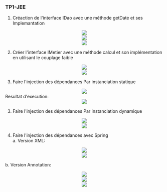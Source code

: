 
<h3>TP1-JEE</h3>
<p>


1. Créaction de l'interface IDao avec une méthode getDate et ses Implemantation
<center><img src="assets/1_IntDao.PNG"></center>
<center><img src="assets/2_.PNG"></center>
<center><img src="assets/3_.PNG"></center>


2. Créer l'interface IMetier avec une méthode calcul et son implémentation en utilisant le couplage faible
<center><img src="assets/4_.PNG"></center>
<center><img src="assets/5_.PNG"></center>

3. Faire l'injection des dépendances Par instanciation statique
<center><img src="assets/6_.PNG"></center>
Resultat d'execution:
<center><img src="assets/res_exec.PNG"></center>

3. Faire l'injection des dépendances Par instanciation dynamique
<center><img src="assets/7_.PNG"></center>
<center><img src="assets/8_.PNG"></center>

4. Faire l'injection des dépendances avec Spring <br>
   a. Version XML:
<center><img src="assets/10_.PNG"></center> 
<center><img src="assets/11_.PNG"></center> 

b. Version Annotation:
<center><img src="assets/12_.PNG"></center> 
<center><img src="assets/13_.PNG"></center> 
<center><img src="assets/final.PNG"></center> 

